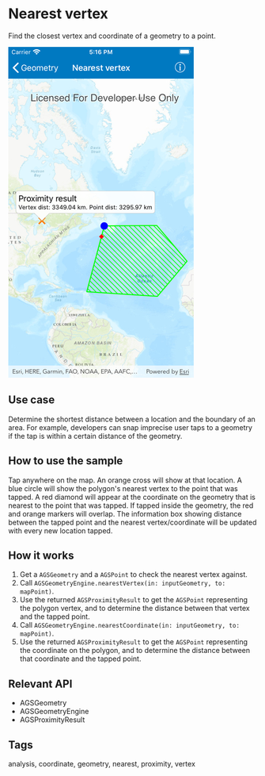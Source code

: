 # Nearest vertex

Find the closest vertex and coordinate of a geometry to a point.

![Nearest vertex](image1.png)

## Use case

Determine the shortest distance between a location and the boundary of an area. For example, developers can snap imprecise user taps to a geometry if the tap is within a certain distance of the geometry.

## How to use the sample

Tap anywhere on the map. An orange cross will show at that location. A blue circle will show the polygon's nearest vertex to the point that was tapped. A red diamond will appear at the coordinate on the geometry that is nearest to the point that was tapped. If tapped inside the geometry, the red and orange markers will overlap. The information box showing distance between the tapped point and the nearest vertex/coordinate will be updated with every new location tapped.

## How it works

1. Get a `AGSGeometry` and a `AGSPoint` to check the nearest vertex against.
2. Call `AGSGeometryEngine.nearestVertex(in: inputGeometry, to: mapPoint)`.
3. Use the returned `AGSProximityResult` to get the `AGSPoint` representing the polygon vertex, and to determine the distance between that vertex and the tapped point.
4. Call `AGSGeometryEngine.nearestCoordinate(in: inputGeometry, to: mapPoint)`.
5. Use the returned `AGSProximityResult` to get the `AGSPoint` representing the coordinate on the polygon, and to determine the distance between that coordinate and the tapped point.

## Relevant API

* AGSGeometry
* AGSGeometryEngine
* AGSProximityResult

## Tags

analysis, coordinate, geometry, nearest, proximity, vertex